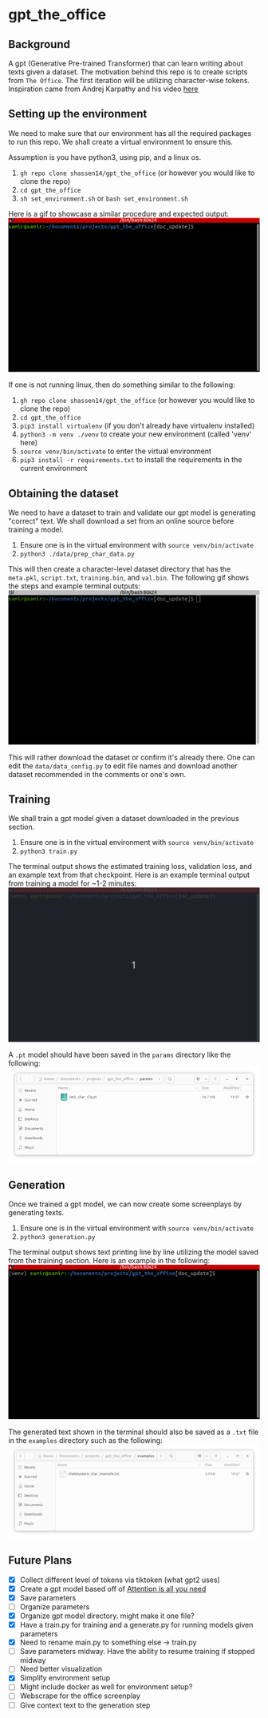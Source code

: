 # gpt_the_office
## Background
A gpt (Generative Pre-trained Transformer) that can learn writing about texts given a dataset. The motivation behind this repo is to create scripts from `The Office`. The first iteration will be utilizing character-wise tokens. Inspiration came from Andrej Karpathy and his video [here](https://www.youtube.com/watch?v=kCc8FmEb1nY)

## Setting up the environment
We need to make sure that our environment has all the required packages to run this repo.
We shall create a virtual environment to ensure this.

Assumption is you have python3, using pip, and a linux os.
1. `gh repo clone shassen14/gpt_the_office` (or however you would like to clone the repo)
2. `cd gpt_the_office`
3. `sh set_environment.sh` or `bash set_environment.sh`

Here is a gif to showcase a similar procedure and expected output:
![](docs/main/setup_environment.gif)

If one is not running linux, then do something similar to the following:
1. `gh repo clone shassen14/gpt_the_office` (or however you would like to clone the repo)
2. `cd gpt_the_office`
3. `pip3 install virtualenv` (if you don't already have virtualenv installed)
4. `python3 -m venv ./venv` to create your new environment (called 'venv' here)
5. `source venv/bin/activate` to enter the virtual environment
6. `pip3 install -r requirements.txt` to install the requirements in the current environment

## Obtaining the dataset
We need to have a dataset to train and validate our gpt model is generating "correct" text.
We shall download a set from an online source before training a model.

1. Ensure one is in the virtual environment with `source venv/bin/activate`
2. `python3 ./data/prep_char_data.py`

This will then create a character-level dataset directory that has the `meta.pkl`, `script.txt`, `training.bin`, and `val.bin`. The following gif shows the steps and example terminal outputs:
![](docs/main/prep_char_data.gif)

This will rather download the dataset or confirm it's already there. One can edit the `data/data_config.py` to edit file names and download another dataset recommended in the comments or one's own.

## Training
We shall train a gpt model given a dataset downloaded in the previous section.

1. Ensure one is in the virtual environment with `source venv/bin/activate`
2. `python3 train.py`

The terminal output shows the estimated training loss, validation loss, and an example text from that checkpoint.
Here is an example terminal output from training a model for ~1-2 minutes:
![](docs/main/train.gif)

A `.pt` model should have been saved in the `params` directory like the following:
![](docs/main/params_dir.png)

## Generation
Once we trained a gpt model, we can now create some screenplays by generating texts.

1. Ensure one is in the virtual environment with `source venv/bin/activate`
2. `python3 generation.py`

The terminal output shows text printing line by line utilizing the model saved from the training section.
Here is an example in the following:
![](docs/main/generation.gif)

The generated text shown in the terminal should also be saved as a `.txt` file in the `examples` directory
such as the following:
![](docs/main/examples_dir.png)

## Future Plans

- [x] Collect different level of tokens via tiktoken (what gpt2 uses)
- [x] Create a gpt model based off of [Attention is all you need](https://arxiv.org/pdf/1706.03762.pdf)
- [x] Save parameters
- [ ] Organize parameters
- [x] Organize gpt model directory. might make it one file?
- [x] Have a train.py for training and a generate.py for running models given parameters
- [x] Need to rename main.py to something else -> train.py
- [ ] Save parameters midway. Have the ability to resume training if stopped midway
- [ ] Need better visualization
- [x] Simplify environment setup
- [ ] Might include docker as well for environment setup?
- [ ] Webscrape for the office screenplay
- [ ] Give context text to the generation step 